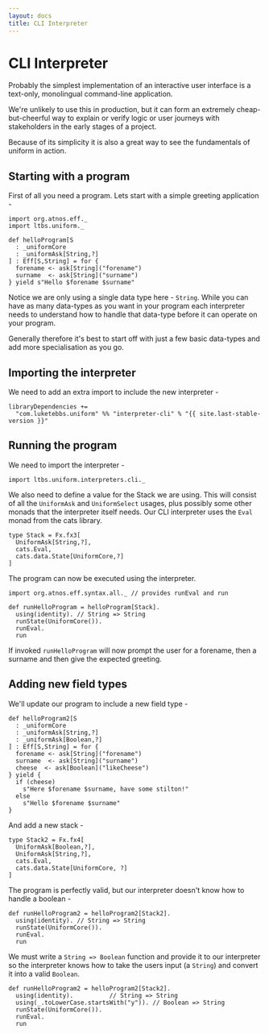 ```yaml
---
layout: docs
title: CLI Interpreter
---
```


# CLI Interpreter

Probably the simplest implementation of an interactive user interface
is a text-only, monolingual command-line application.

We're unlikely to use this in production, but it can form an extremely
cheap-but-cheerful way to explain or verify logic or user journeys
with stakeholders in the early stages of a project.

Because of its simplicity it is also a great way to see the
fundamentals of uniform in action.

## Starting with a program

First of all you need a program. Lets start with a simple greeting application -

```
import org.atnos.eff._
import ltbs.uniform._

def helloProgram[S
  : _uniformCore
  : _uniformAsk[String,?]
] : Eff[S,String] = for {
  forename <- ask[String]("forename")
  surname  <- ask[String]("surname")
} yield s"Hello $forename $surname"
```

Notice we are only using a single data type here - `String`. While you
can have as many data-types as you want in your program each
interpreter needs to understand how to handle that data-type before it
can operate on your program.

Generally therefore it's best to start off with just a few basic
data-types and add more specialisation as you go.

## Importing the interpreter

We need to add an extra import to include the new interpreter -

```
libraryDependencies +=
  "com.luketebbs.uniform" %% "interpreter-cli" % "{{ site.last-stable-version }}"
```

## Running the program

We need to import the interpreter -

```
import ltbs.uniform.interpreters.cli._
```

We also need to define a value for the Stack we are using. This will
consist of all the `UniformAsk` and `UniformSelect` usages, plus
possibly some other monads that the interpreter itself needs. Our CLI
interpreter uses the `Eval` monad from the cats library.

```
type Stack = Fx.fx3[
  UniformAsk[String,?],
  cats.Eval,
  cats.data.State[UniformCore,?]
]
```

The program can now be executed using the interpreter.

```
import org.atnos.eff.syntax.all._ // provides runEval and run

def runHelloProgram = helloProgram[Stack].
  using(identity). // String => String
  runState(UniformCore()).
  runEval.
  run
```

If invoked `runHelloProgram` will now prompt the user for a forename,
then a surname and then give the expected greeting.


## Adding new field types

We'll update our program to include a new field type -

```
def helloProgram2[S
  : _uniformCore
  : _uniformAsk[String,?]
  : _uniformAsk[Boolean,?]
] : Eff[S,String] = for {
  forename <- ask[String]("forename")
  surname  <- ask[String]("surname")
  cheese  <- ask[Boolean]("likeCheese")
} yield {
  if (cheese)
    s"Here $forename $surname, have some stilton!"
  else
    s"Hello $forename $surname"
}
```

And add a new stack -

```
type Stack2 = Fx.fx4[
  UniformAsk[Boolean,?],
  UniformAsk[String,?],
  cats.Eval,
  cats.data.State[UniformCore, ?]
]
```

The program is perfectly valid, but our interpreter doesn't know how
to handle a boolean -

```
def runHelloProgram2 = helloProgram2[Stack2].
  using(identity). // String => String
  runState(UniformCore()).
  runEval.
  run
```

We must write a `String => Boolean` function and provide
it to our interpreter so the interpreter knows how to take the users
input (a `String`) and convert it into a valid `Boolean`.

```
def runHelloProgram2 = helloProgram2[Stack2].
  using(identity).			// String => String
  using(_.toLowerCase.startsWith("y")). // Boolean => String
  runState(UniformCore()).
  runEval.
  run
```
